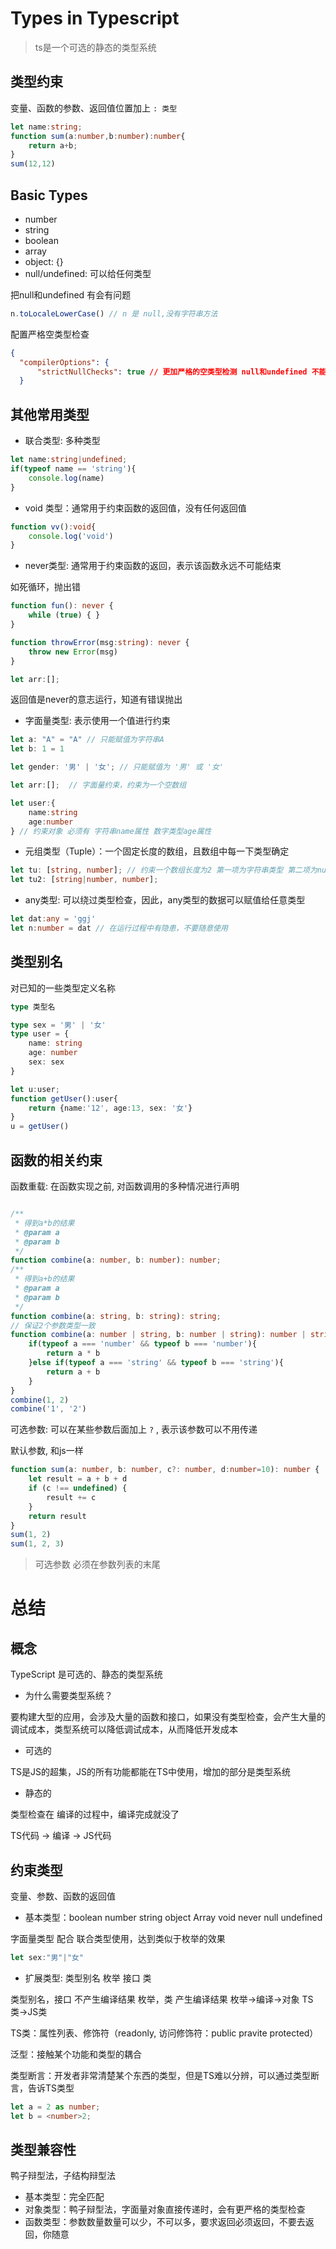 # Types in Typescript

> ts是一个可选的静态的类型系统

## 类型约束

变量、函数的参数、返回值位置加上 `: 类型`

```ts
let name:string;
function sum(a:number,b:number):number{
    return a+b;
}
sum(12,12)
```

## Basic Types

* number
* string
* boolean
* array
* object: {}
* null/undefined: 可以给任何类型

把null和undefined 有会有问题

```ts
n.toLocaleLowerCase() // n 是 null,没有字符串方法
```

配置严格空类型检查

```json
{
  "compilerOptions": {
      "strictNullChecks": true // 更加严格的空类型检测 null和undefined 不能赋值给其他类型，只能赋值给自身
  }
```

## 其他常用类型

* 联合类型: 多种类型

```ts
let name:string|undefined;
if(typeof name == 'string'){
    console.log(name)
}
```

* void 类型：通常用于约束函数的返回值，没有任何返回值
```ts
function vv():void{
    console.log('void')
}
```
* never类型: 通常用于约束函数的返回，表示该函数永远不可能结束

如死循环，抛出错

```ts
function fun(): never {
    while (true) { }
}

function throwError(msg:string): never {
    throw new Error(msg)
}

let arr:[];
```

返回值是never的意志运行，知道有错误抛出

* 字面量类型: 表示使用一个值进行约束
```ts
let a: "A" = "A" // 只能赋值为字符串A
let b: 1 = 1

let gender: '男' | '女'; // 只能赋值为 '男' 或 '女'

let arr:[];  // 字面量约束，约束为一个空数组

let user:{
    name:string
    age:number
} // 约束对象 必须有 字符串name属性 数字类型age属性
```


* 元组类型（Tuple）：一个固定长度的数组，且数组中每一下类型确定

```ts
let tu: [string, number]; // 约束一个数组长度为2 第一项为字符串类型 第二项为number类型
let tu2: [string|number, number];
```

* any类型: 可以绕过类型检查，因此，any类型的数据可以赋值给任意类型

```ts
let dat:any = 'ggj'
let n:number = dat // 在运行过程中有隐患，不要随意使用
```

## 类型别名

对已知的一些类型定义名称

```ts
type 类型名
```

```ts
type sex = '男' | '女'
type user = {
    name: string
    age: number
    sex: sex
}

let u:user;
function getUser():user{
    return {name:'12', age:13, sex: '女'}
}
u = getUser()
```

## 函数的相关约束

函数重载: 在函数实现之前, 对函数调用的多种情况进行声明

```ts

/**
 * 得到a*b的结果
 * @param a 
 * @param b 
 */
function combine(a: number, b: number): number;
/**
 * 得到a+b的结果
 * @param a 
 * @param b 
 */
function combine(a: string, b: string): string;
// 保证2个参数类型一致
function combine(a: number | string, b: number | string): number | string {
    if(typeof a === 'number' && typeof b === 'number'){
        return a * b
    }else if(typeof a === 'string' && typeof b === 'string'){
        return a + b
    }
}
combine(1, 2)
combine('1', '2')
```

可选参数: 可以在某些参数后面加上 `?` , 表示该参数可以不用传递

默认参数, 和js一样

```ts
function sum(a: number, b: number, c?: number, d:number=10): number {
    let result = a + b + d
    if (c !== undefined) {
        result += c
    }
    return result
}
sum(1, 2)
sum(1, 2, 3)
```

> 可选参数 必须在参数列表的末尾

# 总结

## 概念

TypeScript 是可选的、静态的类型系统

* 为什么需要类型系统？

要构建大型的应用，会涉及大量的函数和接口，如果没有类型检查，会产生大量的调试成本，类型系统可以降低调试成本，从而降低开发成本

* 可选的

TS是JS的超集，JS的所有功能都能在TS中使用，增加的部分是类型系统

* 静态的

类型检查在 编译的过程中，编译完成就没了

TS代码 -> 编译 -> JS代码

## 约束类型

变量、参数、函数的返回值

* 基本类型：boolean number string object Array void never null undefined

字面量类型 配合 联合类型使用，达到类似于枚举的效果

```ts
let sex:"男"|"女"
```

* 扩展类型: 类型别名 枚举 接口 类

类型别名，接口 不产生编译结果
枚举，类 产生编译结果  枚举->编译->对象  TS类->JS类

TS类：属性列表、修饰符（readonly, 访问修饰符：public pravite protected）

泛型：接触某个功能和类型的耦合

类型断言：开发者非常清楚某个东西的类型，但是TS难以分辨，可以通过类型断言，告诉TS类型

```ts
let a = 2 as number;
let b = <number>2;
```

## 类型兼容性

鸭子辩型法，子结构辩型法

- 基本类型：完全匹配
- 对象类型：鸭子辩型法，字面量对象直接传递时，会有更严格的类型检查
- 函数类型：参数数量数量可以少，不可以多，要求返回必须返回，不要去返回，你随意
